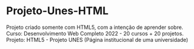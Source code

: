 # Projeto-Unes-HTML
Projeto criado somente com HTML5, com a intenção de aprender sobre.
Curso: Desenvolvimento Web Completo 2022 - 20 cursos + 20 projetos.
Projeto: HTML5 - Projeto UNES (Página institucional de uma universidade)
